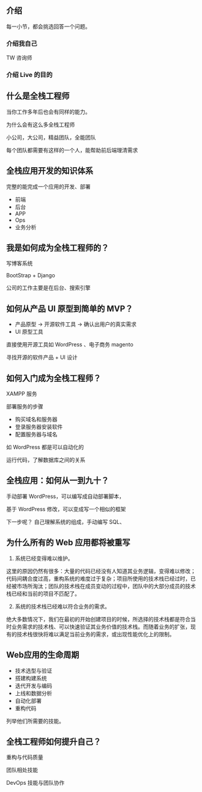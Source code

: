介绍
---

每一小节，都会挑选回答一个问题。

### 介绍我自己 

TW 咨询师

### 介绍 Live 的目的

什么是全栈工程师
---

当你工作多年后也会有同样的能力。

为什么会有这么多全栈工程师

小公司，大公司，精益团队，全能团队

每个团队都需要有这样的一个人，能帮助前后端理清需求

全栈应用开发的知识体系
---

完整的能完成一个应用的开发、部署

 - 前端
 - 后台
 - APP 
 - Ops
 - 业务分析

我是如何成为全栈工程师的？
---

写博客系统

BootStrap + Django 

公司的工作主要是在后台、搜索引擎

如何从产品 UI 原型到简单的 MVP？
---

 - 产品原型 -> 开源软件工具 -> 确认出用户的真实需求
 - UI 原型工具

直接使用开源工具如 WordPress 、电子商务 magento

寻找开源的软件产品 + UI 设计

如何入门成为全栈工程师？
---

XAMPP 服务

部署服务的步骤

 - 购买域名和服务器
 - 登录服务器安装软件
 - 配置服务器与域名

如 WordPress 都是可以自动化的 

运行代码，了解数据库之间的关系

全栈应用：如何从一到九十？
---

手动部署 WordPress，可以编写成自动部署脚本，

基于 WordPress 修改，可以变成写一个相似的框架

下一步呢？ 自己理解系统的组成，手动编写 SQL、

为什么所有的 Web 应用都将被重写
---

1. 系统已经变得难以维护。

这里的原因仍然有很多：大量的代码已经没有人知道其业务逻辑，变得难以修改；代码间耦合度过高，重构系统的难度过于复杂；项目所使用的技术栈已经过时，已经被市场所淘汰；团队的技术栈在成员变动的过程中，团队中的大部分成员的技术栈已经和当前的项目不匹配了。

2. 系统的技术栈已经难以符合业务的需求。

绝大多数情况下，我们在最初的开始创建项目的时候，所选择的技术栈都是符合当时业务需求的技术栈、可以快速验证其业务价值的技术栈。而随着业务的扩张，现有的技术栈很快将难以满足当前业务的需求，或出现性能优化上的限制。

Web应用的生命周期
---

 - 技术选型与验证 
 - 搭建构建系统
 - 迭代开发与编码
 - 上线和数据分析
 - 自动化部署
 - 重构代码

列举他们所需要的技能。

全栈工程师如何提升自己？
---

重构与代码质量

团队相处技能

DevOps 技能与团队协作


